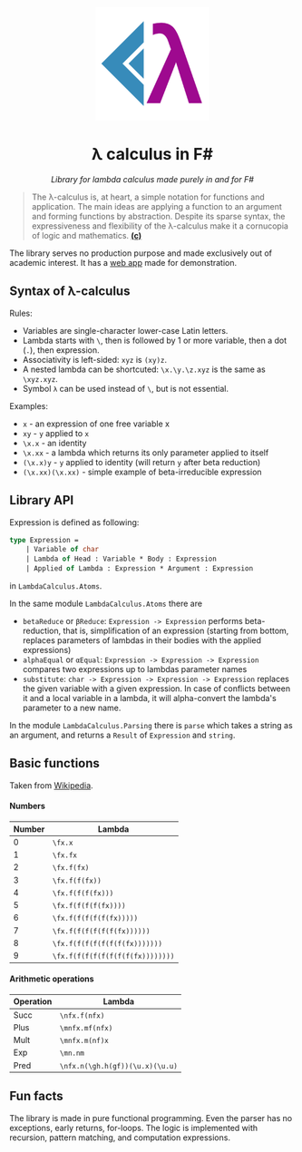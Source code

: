 <p align="center">
<img src="./.github/logo_transparent.png" width="200" />
</p>
<p align="center">  
<h1 align="center">λ calculus in F#</h1>
</p>
<p align="center">
    <i>
        Library for lambda calculus made purely in and for F#
    </i>
</p>

> The λ-calculus is, at heart, a simple notation for functions and application. The main ideas are applying a function to an argument and forming functions by abstraction. Despite its sparse syntax, the expressiveness and flexibility of the λ-calculus make it a cornucopia of logic and mathematics. [**(c)**](https://plato.stanford.edu/entries/lambda-calculus/)

The library serves no production purpose and made exclusively out of academic interest. It has a [web app](https://whiteblackgoose.github.io/LambdaCalculusFSharp/) made for demonstration.

## Syntax of λ-calculus

Rules:
- Variables are single-character lower-case Latin letters.
- Lambda starts with `\`, then is followed by 1 or more variable, then a dot (`.`), then expression.
- Associativity is left-sided: `xyz` is `(xy)z`.
- A nested lambda can be shortcuted: `\x.\y.\z.xyz` is the same as `\xyz.xyz`.
- Symbol `λ` can be used instead of `\`, but is not essential.

Examples:
- `x` - an expression of one free variable x
- `xy` - `y` applied to `x`
- `\x.x` - an identity
- `\x.xx` - a lambda which returns its only parameter applied to itself
- `(\x.x)y` - `y` applied to identity (will return `y` after beta reduction)
- `(\x.xx)(\x.xx)` - simple example of beta-irreducible expression

## Library API

Expression is defined as following:
```fs
type Expression =
    | Variable of char
    | Lambda of Head : Variable * Body : Expression
    | Applied of Lambda : Expression * Argument : Expression
```
in `LambdaCalculus.Atoms`.

In the same module `LambdaCalculus.Atoms` there are 
- `betaReduce` or `βReduce`: `Expression -> Expression` performs beta-reduction, that is, simplification of an expression
(starting from bottom, replaces parameters of lambdas in their bodies with the applied expressions)
- `alphaEqual` or `αEqual`: `Expression -> Expression -> Expression` compares two expressions up to lambdas parameter names
- `substitute`: `char -> Expression -> Expression -> Expression` replaces the given variable with a given expression. In case
of conflicts between it and a local variable in a lambda, it will alpha-convert the lambda's parameter to a new name.

In the module `LambdaCalculus.Parsing` there is `parse` which takes a string as an argument, and returns a `Result` of
`Expression` and `string`.

## Basic functions

Taken from [Wikipedia](https://en.wikipedia.org/wiki/Church_encoding#Church_numerals).

#### Numbers

| Number | Lambda  |
|--------|---------|
| 0      | `\fx.x` |
| 1      | `\fx.fx` |
| 2      | `\fx.f(fx)` |
| 3      | `\fx.f(f(fx))` |
| 4      | `\fx.f(f(f(fx)))` |
| 5      | `\fx.f(f(f(f(fx))))` |
| 6      | `\fx.f(f(f(f(f(fx)))))` |
| 7      | `\fx.f(f(f(f(f(f(fx))))))` |
| 8      | `\fx.f(f(f(f(f(f(f(fx)))))))` |
| 9      | `\fx.f(f(f(f(f(f(f(f(fx))))))))` |

#### Arithmetic operations

| Operation | Lambda |
|-----------|--------|
| Succ      | `\nfx.f(nfx)` |
| Plus      | `\mnfx.mf(nfx)` |
| Mult      | `\mnfx.m(nf)x` |
| Exp       | `\mn.nm` |
| Pred      | `\nfx.n(\gh.h(gf))(\u.x)(\u.u)` |


## Fun facts

The library is made in pure functional programming. Even the parser has no exceptions, early returns, for-loops.
The logic is implemented with recursion, pattern matching, and computation expressions.
